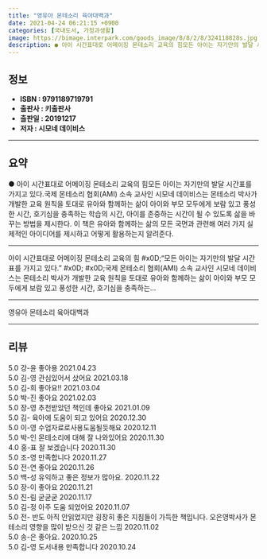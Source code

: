 ```yaml
---
title: "영유아 몬테소리 육아대백과"
date: 2021-04-24 06:21:15 +0900
categories: [국내도서, 가정과생활]
image: https://bimage.interpark.com/goods_image/8/8/2/8/324118828s.jpg
description: ● 아이 시간표대로 어메이징 몬테소리 교육의 힘모든 아이는 자기만의 발달 시간표를 가지고 있다.국제 몬테소리 협회(AMI) 소속 교사인 시모네 데이비스는 몬테소리 박사가 개발한 교육 원칙을 토대로 유아와 함께하는 삶이 아이와 부모 모두에게 보람 있고 풍성한 시간, 호기심을 충족하는 학
---
```


## **정보**

- **ISBN : 9791189719791**
- **출판사 : 키출판사**
- **출판일 : 20191217**
- **저자 : 시모네 데이비스**

------



## **요약**

●  아이 시간표대로 어메이징 몬테소리 교육의 힘모든 아이는 자기만의 발달 시간표를 가지고 있다.국제 몬테소리 협회(AMI) 소속 교사인 시모네 데이비스는 몬테소리 박사가 개발한 교육 원칙을 토대로 유아와 함께하는 삶이 아이와 부모 모두에게 보람 있고 풍성한 시간, 호기심을 충족하는 학습의 시간, 아이를 존중하는 시간이 될 수 있도록 삶을 바꾸는 방법을 제시한다. 이 책은 유아와 함께하는 삶의 모든 국면과 관련해 여러 가지 실제적인 아이디어를 제시하고 어떻게 활용하는지 알려준다.

------

아이 시간표대로 어메이징 몬테소리 교육의 힘 #x0D;“모든 아이는 자기만의 발달 시간표를 가지고 있다.” #x0D; #x0D;국제 몬테소리 협회(AMI) 소속 교사인 시모네 데이비스는 몬테소리 박사가 개발한 교육 원칙을 토대로 유아와 함께하는 삶이 아이와 부모 모두에게 보람 있고 풍성한 시간, 호기심을 충족하는... 

------


영유아 몬테소리 육아대백과 

------


## **리뷰** 

5.0 강-윤 좋아용 2021.04.23 <br/>5.0 김-영 관심있어서 샀어요 2021.03.18 <br/>5.0 김-희 좋아요!! 2021.03.04 <br/>5.0 박-진 좋아요 2021.02.03 <br/>5.0 장-영 추천받았던 책인데 좋아요 2021.01.09 <br/>5.0 김- 육아에 도움이 되고 있어요 2020.12.30 <br/>5.0 이-영 수업자료로사용도움될듯해요 2020.12.11 <br/>5.0 박-인 몬테소리에 대해 잘 나와있어요 2020.11.30 <br/>4.0 홍-표 잘 보겠습니다 2020.11.30 <br/>5.0 조-영 만족합니다  2020.11.27 <br/>5.0 전-연 좋아요 2020.11.26 <br/>5.0 백-성 유익하고 좋은 정보가 많아요. 2020.11.22 <br/>5.0 장-이 좋아요 2020.11.21 <br/>5.0 진-림 굳굳굳 2020.11.17 <br/>5.0 김-정 아주 도움 되었어요 2020.11.07 <br/>5.0 전- 반도 아직 안읽었지만 굉장히 좋은 지침들이 가득한 책입니다. 오은영박사가 몬테소리 영향을 많이 받으신 것 같은 느낌 2020.11.02 <br/>5.0 송-은 좋아요. 2020.10.25 <br/>5.0 김-영 도서내용 만족합니다 2020.10.24 <br/>